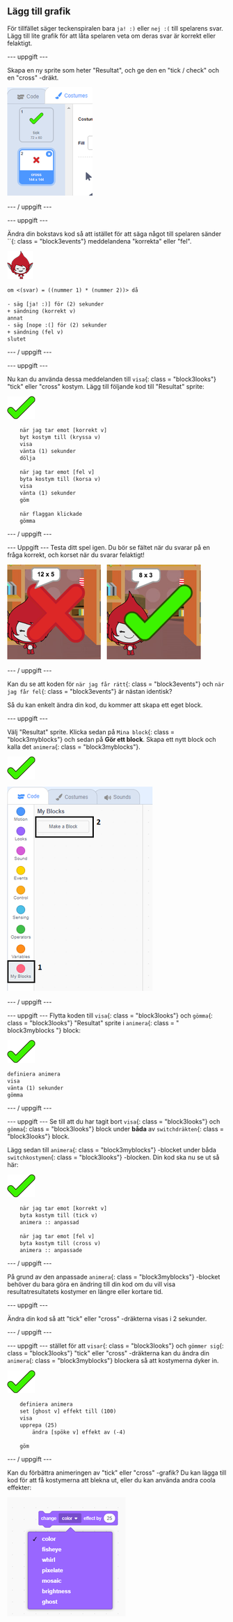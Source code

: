 ## Lägg till grafik

För tillfället säger teckenspiralen bara `ja! :)` eller `nej :(` till spelarens svar. Lägg till lite grafik för att låta spelaren veta om deras svar är korrekt eller felaktigt.

\--- uppgift \---

Skapa en ny sprite som heter "Resultat", och ge den en "tick / check" och en "cross" -dräkt.

![Sprite med kryss och korskostymer](images/brain-result.png)

\--- / uppgift \---

\--- uppgift \---

Ändra din bokstavs kod så att istället för att säga något till spelaren sänder ``{: class = "block3events"} meddelandena "korrekta" eller "fel".

![Karaktärsprite](images/giga-sprite.png)

```blocks3
om <(svar) = ((nummer 1) * (nummer 2))> då

- säg [ja! :)] för (2) sekunder
+ sändning (korrekt v)
annat
- säg [nope :(] för (2) sekunder
+ sändning (fel v)
slutet
```

\--- / uppgift \---

\--- uppgift \---

Nu kan du använda dessa meddelanden till `visa`{: class = "block3looks"} "tick" eller "cross" kostym. Lägg till följande kod till "Resultat" sprite:

![Resultat sprite](images/result-sprite.png)

```blocks3
    när jag tar emot [korrekt v]
    byt kostym till (kryssa v)
    visa
    vänta (1) sekunder
    dölja

    när jag tar emot [fel v]
    byta kostym till (korsa v)
    visa
    vänta (1) sekunder
    göm

    när flaggan klickade
    gömma
```

\--- / uppgift \---

\--- Uppgift \--- Testa ditt spel igen. Du bör se fältet när du svarar på en fråga korrekt, och korset när du svarar felaktigt!

![Markera för korrekt, kryss för fel svar](images/brain-test-answer.png)

\--- / uppgift \---

Kan du se att koden för `när jag får rätt`{: class = "block3events"} och `när jag får fel`{: class = "block3events"} är nästan identisk?

Så du kan enkelt ändra din kod, du kommer att skapa ett eget block.

\--- uppgift \---

Välj "Resultat" sprite. Klicka sedan på `Mina block`{: class = "block3myblocks"} och sedan på **Gör ett block**. Skapa ett nytt block och kalla det `animera`{: class = "block3myblocks"}.

![Resultat sprite](images/result-sprite.png)

![Skapa ett block som heter animera](images/brain-animate-function.png)

\--- / uppgift \---

\--- uppgift \--- Flytta koden till `visa`{: class = "block3looks"} och `gömma`{: class = "block3looks"} "Resultat" sprite i `animera`{: class = " block3myblocks "} block:

![Resultat sprite](images/result-sprite.png)

```blocks3
definiera animera
visa
vänta (1) sekunder
gömma
```

\--- / uppgift \---

\--- uppgift \--- Se till att du har tagit bort `visa`{: class = "block3looks"} och `gömma`{: class = "block3looks"} block under **båda** av `switchdräkten`{: class = "block3looks"} block.

Lägg sedan till `animera`{: class = "block3myblocks"} -blocket under båda `switchkostymen`{: class = "block3looks"} -blocken. Din kod ska nu se ut så här:

![Resultat sprite](images/result-sprite.png)

```blocks3
    när jag tar emot [korrekt v]
    byta kostym till (tick v)
    animera :: anpassad

    när jag tar emot [fel v]
    byta kostym till (cross v)
    animera :: anpassade
```

\--- / uppgift \---

På grund av den anpassade `animera`{: class = "block3myblocks"} -blocket behöver du bara göra en ändring till din kod om du vill visa resultatresultatets kostymer en längre eller kortare tid.

\--- uppgift \---

Ändra din kod så att "tick" eller "cross" -dräkterna visas i 2 sekunder.

\--- / uppgift \---

\--- uppgift \--- stället för att `visar`{: class = "block3looks"} och `gömmer sig`{: class = "block3looks"} "tick" eller "cross" -dräkterna kan du ändra din `animera`{: class = "block3myblocks"} blockera så att kostymerna dyker in.

![Resultat sprite](images/result-sprite.png)

```blocks3
    definiera animera
    set [ghost v] effekt till (100)
    visa
    upprepa (25)
        ändra [spöke v] effekt av (-4)

    göm
```

\--- / uppgift \---

Kan du förbättra animeringen av "tick" eller "cross" -grafik? Du kan lägga till kod för att få kostymerna att blekna ut, eller du kan använda andra coola effekter:

![skärmdump](images/brain-effects.png)